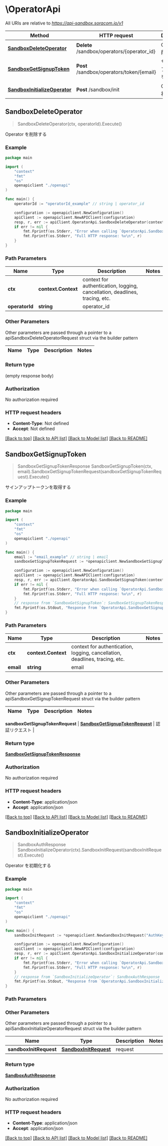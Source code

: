 # \OperatorApi

All URIs are relative to *https://api-sandbox.soracom.io/v1*

Method | HTTP request | Description
------------- | ------------- | -------------
[**SandboxDeleteOperator**](OperatorApi.md#SandboxDeleteOperator) | **Delete** /sandbox/operators/{operator_id} | Operator を削除する
[**SandboxGetSignupToken**](OperatorApi.md#SandboxGetSignupToken) | **Post** /sandbox/operators/token/{email} | サインアップトークンを取得する
[**SandboxInitializeOperator**](OperatorApi.md#SandboxInitializeOperator) | **Post** /sandbox/init | Operator を初期化する



## SandboxDeleteOperator

> SandboxDeleteOperator(ctx, operatorId).Execute()

Operator を削除する



### Example

```go
package main

import (
    "context"
    "fmt"
    "os"
    openapiclient "./openapi"
)

func main() {
    operatorId := "operatorId_example" // string | operator_id

    configuration := openapiclient.NewConfiguration()
    apiClient := openapiclient.NewAPIClient(configuration)
    resp, r, err := apiClient.OperatorApi.SandboxDeleteOperator(context.Background(), operatorId).Execute()
    if err != nil {
        fmt.Fprintf(os.Stderr, "Error when calling `OperatorApi.SandboxDeleteOperator``: %v\n", err)
        fmt.Fprintf(os.Stderr, "Full HTTP response: %v\n", r)
    }
}
```

### Path Parameters


Name | Type | Description  | Notes
------------- | ------------- | ------------- | -------------
**ctx** | **context.Context** | context for authentication, logging, cancellation, deadlines, tracing, etc.
**operatorId** | **string** | operator_id | 

### Other Parameters

Other parameters are passed through a pointer to a apiSandboxDeleteOperatorRequest struct via the builder pattern


Name | Type | Description  | Notes
------------- | ------------- | ------------- | -------------


### Return type

 (empty response body)

### Authorization

No authorization required

### HTTP request headers

- **Content-Type**: Not defined
- **Accept**: Not defined

[[Back to top]](#) [[Back to API list]](../README.md#documentation-for-api-endpoints)
[[Back to Model list]](../README.md#documentation-for-models)
[[Back to README]](../README.md)


## SandboxGetSignupToken

> SandboxGetSignupTokenResponse SandboxGetSignupToken(ctx, email).SandboxGetSignupTokenRequest(sandboxGetSignupTokenRequest).Execute()

サインアップトークンを取得する



### Example

```go
package main

import (
    "context"
    "fmt"
    "os"
    openapiclient "./openapi"
)

func main() {
    email := "email_example" // string | email
    sandboxGetSignupTokenRequest := *openapiclient.NewSandboxGetSignupTokenRequest() // SandboxGetSignupTokenRequest | 認証リクエスト

    configuration := openapiclient.NewConfiguration()
    apiClient := openapiclient.NewAPIClient(configuration)
    resp, r, err := apiClient.OperatorApi.SandboxGetSignupToken(context.Background(), email).SandboxGetSignupTokenRequest(sandboxGetSignupTokenRequest).Execute()
    if err != nil {
        fmt.Fprintf(os.Stderr, "Error when calling `OperatorApi.SandboxGetSignupToken``: %v\n", err)
        fmt.Fprintf(os.Stderr, "Full HTTP response: %v\n", r)
    }
    // response from `SandboxGetSignupToken`: SandboxGetSignupTokenResponse
    fmt.Fprintf(os.Stdout, "Response from `OperatorApi.SandboxGetSignupToken`: %v\n", resp)
}
```

### Path Parameters


Name | Type | Description  | Notes
------------- | ------------- | ------------- | -------------
**ctx** | **context.Context** | context for authentication, logging, cancellation, deadlines, tracing, etc.
**email** | **string** | email | 

### Other Parameters

Other parameters are passed through a pointer to a apiSandboxGetSignupTokenRequest struct via the builder pattern


Name | Type | Description  | Notes
------------- | ------------- | ------------- | -------------

 **sandboxGetSignupTokenRequest** | [**SandboxGetSignupTokenRequest**](SandboxGetSignupTokenRequest.md) | 認証リクエスト | 

### Return type

[**SandboxGetSignupTokenResponse**](SandboxGetSignupTokenResponse.md)

### Authorization

No authorization required

### HTTP request headers

- **Content-Type**: application/json
- **Accept**: application/json

[[Back to top]](#) [[Back to API list]](../README.md#documentation-for-api-endpoints)
[[Back to Model list]](../README.md#documentation-for-models)
[[Back to README]](../README.md)


## SandboxInitializeOperator

> SandboxAuthResponse SandboxInitializeOperator(ctx).SandboxInitRequest(sandboxInitRequest).Execute()

Operator を初期化する



### Example

```go
package main

import (
    "context"
    "fmt"
    "os"
    openapiclient "./openapi"
)

func main() {
    sandboxInitRequest := *openapiclient.NewSandboxInitRequest("AuthKey_example", "AuthKeyId_example", "Email_example", "Password_example") // SandboxInitRequest | request

    configuration := openapiclient.NewConfiguration()
    apiClient := openapiclient.NewAPIClient(configuration)
    resp, r, err := apiClient.OperatorApi.SandboxInitializeOperator(context.Background()).SandboxInitRequest(sandboxInitRequest).Execute()
    if err != nil {
        fmt.Fprintf(os.Stderr, "Error when calling `OperatorApi.SandboxInitializeOperator``: %v\n", err)
        fmt.Fprintf(os.Stderr, "Full HTTP response: %v\n", r)
    }
    // response from `SandboxInitializeOperator`: SandboxAuthResponse
    fmt.Fprintf(os.Stdout, "Response from `OperatorApi.SandboxInitializeOperator`: %v\n", resp)
}
```

### Path Parameters



### Other Parameters

Other parameters are passed through a pointer to a apiSandboxInitializeOperatorRequest struct via the builder pattern


Name | Type | Description  | Notes
------------- | ------------- | ------------- | -------------
 **sandboxInitRequest** | [**SandboxInitRequest**](SandboxInitRequest.md) | request | 

### Return type

[**SandboxAuthResponse**](SandboxAuthResponse.md)

### Authorization

No authorization required

### HTTP request headers

- **Content-Type**: application/json
- **Accept**: application/json

[[Back to top]](#) [[Back to API list]](../README.md#documentation-for-api-endpoints)
[[Back to Model list]](../README.md#documentation-for-models)
[[Back to README]](../README.md)

